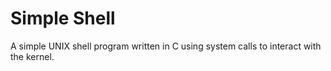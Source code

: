 # Simple Shell
A simple UNIX shell program written in C using system calls to interact with the kernel.
